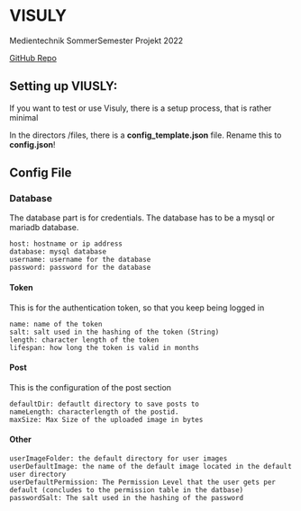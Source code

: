 # VISULY

Medientechnik SommerSemester Projekt 2022

[GitHub Repo](https://github.com/MctomSpdo/Medt_SSProject2022)

## Setting up VIUSLY: 

If you want to test or use Visuly, there is a setup process, that is rather minimal

In the directors /files, there is a **config_template.json** file. Rename this to **config.json**!

## Config File

### Database
The database part is for credentials.
The database has to be a mysql or mariadb database. 

````
host: hostname or ip address
database: mysql database
username: username for the database
password: password for the database
````

#### Token
This is for the authentication token, so that you keep being logged in

````
name: name of the token
salt: salt used in the hashing of the token (String)
length: character length of the token
lifespan: how long the token is valid in months
````

#### Post
This is the configuration of the post section

````
defaultDir: defautlt directory to save posts to
nameLength: characterlength of the postid.
maxSize: Max Size of the uploaded image in bytes
````

#### Other

````
userImageFolder: the default directory for user images
userDefaultImage: the name of the default image located in the default user directory
userDefaultPermission: The Permission Level that the user gets per default (concludes to the permission table in the datbase)
passwordSalt: The salt used in the hashing of the password
````